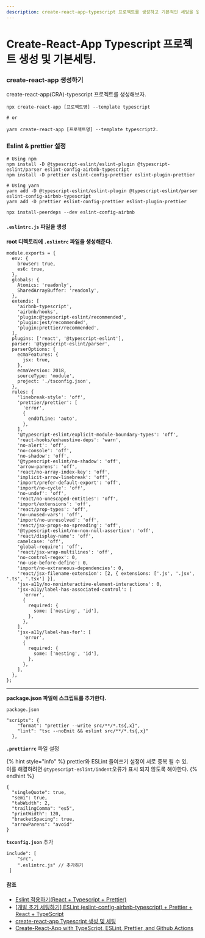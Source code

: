 ```yaml
---
description: create-react-app-typescript 프로젝트를 생성하고 기본적인 세팅을 알아보았다.
---
```


# Create-React-App Typescript 프로젝트 생성 및 기본세팅.

### create-react-app 생성하기

create-react-app(CRA)-typescript 프로젝트를 생성해보자.

```
npx create-react-app [프로젝트명] --template typescript

# or

yarn create-react-app [프로젝트명] --template typescript2.
```

### Eslint & **prettier** 설정 <a href="#eslint" id="eslint"></a>



```
# Using npm
npm install -D @typescript-eslint/eslint-plugin @typescript-eslint/parser eslint-config-airbnb-typescript
npm install -D prettier eslint-config-prettier eslint-plugin-prettier

# Using yarn
yarn add -D @typescript-eslint/eslint-plugin @typescript-eslint/parser eslint-config-airbnb-typescript
yarn add -D prettier eslint-config-prettier eslint-plugin-prettier

npx install-peerdeps --dev eslint-config-airbnb

```

#### **`.eslintrc.js` 파일을 생성**

**root 디렉토리에 `.eslintrc` 파일을 생성해준다.**

```
module.exports = {
  env: {
    browser: true,
    es6: true,
  },
  globals: {
    Atomics: 'readonly',
    SharedArrayBuffer: 'readonly',
  },
  extends: [
    'airbnb-typescript',
    'airbnb/hooks',
    'plugin:@typescript-eslint/recommended',
    'plugin:jest/recommended',
    'plugin:prettier/recommended',
  ],
  plugins: ['react', '@typescript-eslint'],
  parser: '@typescript-eslint/parser',
  parserOptions: {
    ecmaFeatures: {
      jsx: true,
    },
    ecmaVersion: 2018,
    sourceType: 'module',
    project: './tsconfig.json',
  },
  rules: {
    'linebreak-style': 'off',
    'prettier/prettier': [
      'error',
      {
        endOfLine: 'auto',
      },
    ],
    '@typescript-eslint/explicit-module-boundary-types': 'off',
    'react-hooks/exhaustive-deps': 'warn',
    'no-alert': 'off',
    'no-console': 'off',
    'no-shadow': 'off',
    '@typescript-eslint/no-shadow': 'off',
    'arrow-parens': 'off',
    'react/no-array-index-key': 'off',
    'implicit-arrow-linebreak': 'off',
    'import/prefer-default-export': 'off',
    'import/no-cycle': 'off',
    'no-undef': 'off',
    'react/no-unescaped-entities': 'off',
    'import/extensions': 'off',
    'react/prop-types': 'off',
    'no-unused-vars': 'off',
    'import/no-unresolved': 'off',
    'react/jsx-props-no-spreading': 'off',
    '@typescript-eslint/no-non-null-assertion': 'off',
    'react/display-name': 'off',
    camelcase: 'off',
    'global-require': 'off',
    'react/jsx-wrap-multilines': 'off',
    'no-control-regex': 0,
    'no-use-before-define': 0,
    'import/no-extraneous-dependencies': 0,
    'react/jsx-filename-extension': [2, { extensions: ['.js', '.jsx', '.ts', '.tsx'] }],
    'jsx-a11y/no-noninteractive-element-interactions': 0,
    'jsx-a11y/label-has-associated-control': [
      'error',
      {
        required: {
          some: ['nesting', 'id'],
        },
      },
    ],
    'jsx-a11y/label-has-for': [
      'error',
      {
        required: {
          some: ['nesting', 'id'],
        },
      },
    ],
  },
};

```

****

**package.json 파일에 스크립트를 추가한다.**

```
package.json

"scripts": {
    "format": "prettier --write src/**/*.ts{,x}",
    "lint": "tsc --noEmit && eslint src/**/*.ts{,x}"
  },
```



**`.prettierrc`** 파일 설정&#x20;

{% hint style="info" %}
prettier와 ESLint 들여쓰기 설정이 서로 중복 될 수 있.\
이를 해결하려면 `@typescript-eslint/indent`오류가 표시 되지 않도록 해야한다.
{% endhint %}

```
{
  "singleQuote": true,
  "semi": true,
  "tabWidth": 2,
  "trailingComma": "es5",
  "printWidth": 120,
  "bracketSpacing": true,
  "arrowParens": "avoid"
}
```

**`tsconfig.json`** 추가

```
include": [
    "src",
    ".eslintrc.js" // 추가하기
 ]
```

#### **참조**

* [Eslint 적용하기(React + Typescript + Prettier)](https://flamingotiger.github.io/javascript/eslint-setup/#2-1-eslint-config-airbnb-%EB%A1%9C-%EC%84%A4%EC%B9%98%ED%95%98%EA%B8%B0)
* [\[개발 초기 세팅하기\] ESLint (eslint-config-airbnb-typescript) + Prettier + React + TypeScript](https://velog.io/@9rganizedchaos/%EA%B0%9C%EB%B0%9C-%EC%B4%88%EA%B8%B0-%EC%84%B8%ED%8C%85%ED%95%98%EA%B8%B0-ESLint-eslint-config-airbnb-typescript-Prettier-React-TypeScript)
* [create-react-app Typescript 생성 및 세팅](https://kod4284.github.io/2020/03/03/create-react-app-typescript-setting/)
* [Create-React-App with TypeScript, ESLint, Prettier, and Github Actions](https://brygrill.medium.com/create-react-app-with-typescript-eslint-prettier-and-github-actions-f3ce6a571c97)
